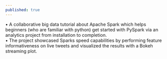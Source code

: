 ```yaml
---
published: true
---
```


•	A collaborative big data tutorial about Apache Spark which helps beginners (who are familiar with python) get started with PySpark via an analytics project from installation to completion.  
•	The project showcased Sparks speed capabilities by performing feature informativeness on live tweets and visualized the results with a Bokeh streaming plot.  
